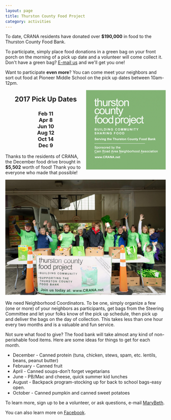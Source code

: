 ```yaml
---
layout: page
title: Thurston County Food Project
category: activities
---
```

To date, CRANA residents have donated over **$190,000** in food to the Thurston County Food Bank. 

To participate, simply place food donations in a green bag on your front porch on the morning of a pick up date and a volunteer will come collect it. Don't have a green bag? <a href='&#109;&#97;&#105;lto&#58;m&#98;%5&#70;c%6C&#105;n&#101;&#64;&#99;%6F%6Dc%61&#115;&#37;74&#46;n&#101;t'>E-mail us</a> and we'll get you one!

Want to participate **even more**? You can come meet your neighbors and sort out food at Pioneer Middle School on the pick up dates between 10am-12pm. 

<img style="float: right;" src="/public/foodbank.png" alt="Thurston County Food Project">
<h2 style="text-align: center;">2017 Pick Up Dates</h2>
<h3 style="text-align: center;">
Feb 11<br>
Apr 8<br>
Jun 10<br>
Aug 12<br>
Oct 14<br>
Dec 9
</h4>

Thanks to the residents of CRANA, the December food drive brought in **$5,502** worth of food! Thank you to everyone who made that possible!

![Food Project](/public/fooddrive2.jpg)

We need Neighborhood Coordinators.  To be one, simply organize a few (one or more) of your neighbors as participants, get bags from the Steering Committee and let your folks know of the pick up schedule, then pick up and deliver the bags on the day of collection.  This takes less than one hour every two months and is a valuable and fun service. 

Not sure what food to give? The food bank will take almost any kind of non-perishable food items. Here are some ideas for things to get for each month.

* December - Canned protein (tuna, chicken, stews, spam, etc. lentils, beans, peanut butter)
* February - Canned fruit
* April - Canned soups-don’t forget vegetarians
* June - PB/Mac and cheese, quick summer kid lunches
* August - Backpack program-stocking up for back to school bags-easy open.
* October - Canned pumpkin and canned sweet potatoes



To learn more, sign up to be a volunteer, or ask questions, e-mail <a href='&#109;&#97;&#105;lto&#58;m&#98;%5&#70;c%6C&#105;n&#101;&#64;&#99;%6F%6Dc%61&#115;&#37;74&#46;n&#101;t'>&#77;aryBet&#104;</a>.

You can also learn more on [Facebook](https://www.facebook.com/CRANAfoodproject/).

